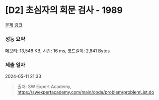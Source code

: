 # [D2] 초심자의 회문 검사 - 1989 

[문제 링크](https://swexpertacademy.com/main/code/problem/problemDetail.do?contestProbId=AV5PyTLqAf4DFAUq) 

### 성능 요약

메모리: 13,548 KB, 시간: 16 ms, 코드길이: 2,841 Bytes

### 제출 일자

2024-05-11 21:33



> 출처: SW Expert Academy, https://swexpertacademy.com/main/code/problem/problemList.do